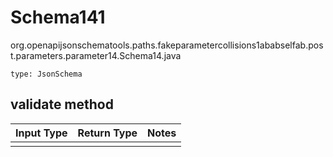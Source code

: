 # Schema141
org.openapijsonschematools.paths.fakeparametercollisions1ababselfab.post.parameters.parameter14.Schema14.java
```
type: JsonSchema
```

## validate method
Input Type | Return Type | Notes
------------ | ------------- | -------------
 |  |
